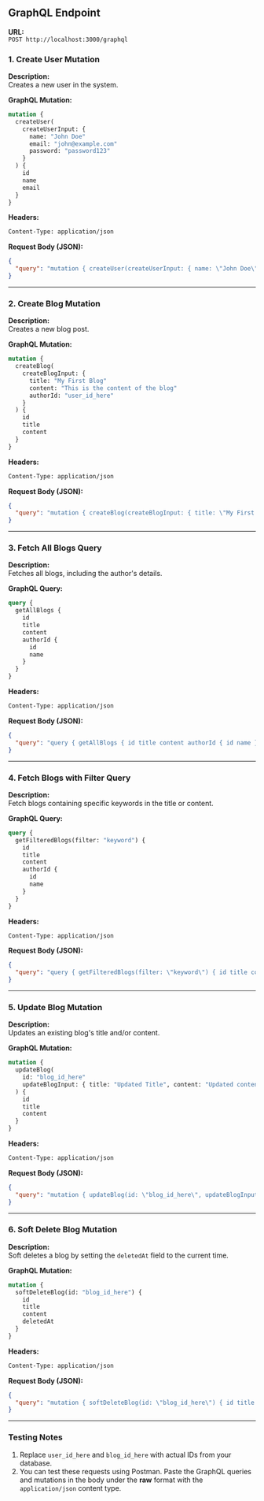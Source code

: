 

## GraphQL Endpoint

**URL:**  
`POST http://localhost:3000/graphql`

### 1. Create User Mutation

**Description:**  
Creates a new user in the system.

**GraphQL Mutation:**

```graphql
mutation {
  createUser(
    createUserInput: {
      name: "John Doe"
      email: "john@example.com"
      password: "password123"
    }
  ) {
    id
    name
    email
  }
}
```

**Headers:**

```bash
Content-Type: application/json
```

**Request Body (JSON):**

```json
{
  "query": "mutation { createUser(createUserInput: { name: \"John Doe\", email: \"john@example.com\", password: \"password123\" }) { id name email } }"
}
```

---

### 2. Create Blog Mutation

**Description:**  
Creates a new blog post.

**GraphQL Mutation:**

```graphql
mutation {
  createBlog(
    createBlogInput: {
      title: "My First Blog"
      content: "This is the content of the blog"
      authorId: "user_id_here"
    }
  ) {
    id
    title
    content
  }
}
```

**Headers:**

```bash
Content-Type: application/json
```

**Request Body (JSON):**

```json
{
  "query": "mutation { createBlog(createBlogInput: { title: \"My First Blog\", content: \"This is the content of the blog\", authorId: \"user_id_here\" }) { id title content } }"
}
```

---

### 3. Fetch All Blogs Query

**Description:**  
Fetches all blogs, including the author's details.

**GraphQL Query:**

```graphql
query {
  getAllBlogs {
    id
    title
    content
    authorId {
      id
      name
    }
  }
}
```

**Headers:**

```bash
Content-Type: application/json
```

**Request Body (JSON):**

```json
{
  "query": "query { getAllBlogs { id title content authorId { id name } } }"
}
```

---

### 4. Fetch Blogs with Filter Query

**Description:**  
Fetch blogs containing specific keywords in the title or content.

**GraphQL Query:**

```graphql
query {
  getFilteredBlogs(filter: "keyword") {
    id
    title
    content
    authorId {
      id
      name
    }
  }
}
```

**Headers:**

```bash
Content-Type: application/json
```

**Request Body (JSON):**

```json
{
  "query": "query { getFilteredBlogs(filter: \"keyword\") { id title content authorId { id name } } }"
}
```

---

### 5. Update Blog Mutation

**Description:**  
Updates an existing blog's title and/or content.

**GraphQL Mutation:**

```graphql
mutation {
  updateBlog(
    id: "blog_id_here"
    updateBlogInput: { title: "Updated Title", content: "Updated content" }
  ) {
    id
    title
    content
  }
}
```

**Headers:**

```bash
Content-Type: application/json
```

**Request Body (JSON):**

```json
{
  "query": "mutation { updateBlog(id: \"blog_id_here\", updateBlogInput: { title: \"Updated Title\", content: \"Updated content\" }) { id title content } }"
}
```

---

### 6. Soft Delete Blog Mutation

**Description:**  
Soft deletes a blog by setting the `deletedAt` field to the current time.

**GraphQL Mutation:**

```graphql
mutation {
  softDeleteBlog(id: "blog_id_here") {
    id
    title
    content
    deletedAt
  }
}
```

**Headers:**

```bash
Content-Type: application/json
```

**Request Body (JSON):**

```json
{
  "query": "mutation { softDeleteBlog(id: \"blog_id_here\") { id title content deletedAt } }"
}
```

---

### Testing Notes

1. Replace `user_id_here` and `blog_id_here` with actual IDs from your database.
2. You can test these requests using Postman. Paste the GraphQL queries and mutations in the body under the **raw** format with the `application/json` content type.
